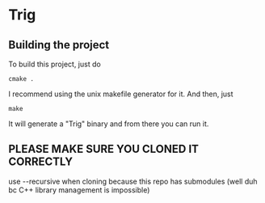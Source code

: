 # Trig

## Building the project

To build this project, just do
```
cmake .
```
I recommend using the unix makefile generator for it. 
And then, just 
```
make
```
It will generate a "Trig" binary and from there you can run it.

## PLEASE MAKE SURE YOU CLONED IT CORRECTLY
use --recursive when cloning because this repo has submodules (well duh bc C++ library management is impossible)
